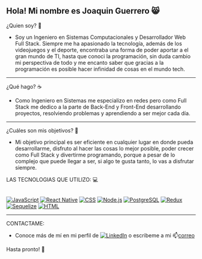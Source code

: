 Hola! Mi nombre es Joaquin Guerrero 😸
------------------------------------

¿Quien soy? 🧔
- Soy un Ingeniero en Sistemas Computacionales y Desarrollador Web Full Stack.
  Siempre me ha apasionado la tecnología, además de los videojuegos y el deporte, encontraba una forma de
  poder aportar a el gran mundo de TI, hasta que conoci la programación, sin duda cambio mi perspectiva de todo y
  me encanto saber que gracias a la programación es posible hacer infinidad de cosas en el mundo tech.
 ______________________________________

¿Qué hago? ☕
- Como Ingeniero en Sistemas me especializo en redes pero como Full Stack me dedico a la parte de Back-End y Front-End
desarrollando proyectos, resolviendo problemas y aprendiendo a ser mejor cada día.
---------------------------------------

¿Cuáles son mis objetivos? 🚀
- Mi objetivo principal es ser eficiente en cualquier lugar en donde pueda desarrollarme, disfruto al hacer las cosas
lo mejor posible, poder crecer como Full Stack y divertirme programando, porque a pesar de lo complejo que puede llegar
a ser, si algo te gusta tanto, lo vas a disfrutar siempre. 

LAS TECNOLOGIAS QUE UTILIZO: 💻 
<br>
<br>

[![JavaScript](https://img.shields.io/badge/-JavaScript-%23F7DF1E?logo=javascript&logoColor=black&style=for-the-badge)](#)
[![React Native](https://img.shields.io/badge/-React_Native-%2300D8FF?logo=react&logoColor=white&style=for-the-badge)](#)
[![CSS](https://img.shields.io/badge/-CSS-%231572B6?logo=css3&logoColor=white&style=for-the-badge)](#)
[![Node.js](https://img.shields.io/badge/-Node.js-%23339933?logo=node.js&logoColor=white&style=for-the-badge)](#)
[![PostgreSQL](https://img.shields.io/badge/-PostgreSQL-%23336791?logo=postgresql&logoColor=white&style=for-the-badge)](#)
[![Redux](https://img.shields.io/badge/-Redux-%23764ABC?logo=redux&logoColor=white&style=for-the-badge)](#)
[![Sequelize](https://img.shields.io/badge/-Sequelize-%23853BFA?logo=sequelize&logoColor=white&style=for-the-badge)](#)
[![HTML](https://img.shields.io/badge/-HTML-%23E34F26?logo=html5&logoColor=white&style=for-the-badge)](#)

---------------------------------------
CONTACTAME:
- Conoce más de mí en mi perfil de [![LinkedIn](https://img.shields.io/badge/-LinkedIn-blue?logo=linkedin&style=for-the-badge)](https://www.linkedin.com/in/joaquin-guerrero-728826260/) o
escribeme a mi 📫[correo](mailto:joaquinsgro@gmail.com?body=Hola%20Joaquin,%20estoy%20interesado%20en%20contactarte%20por%20este%20proyecto.)

Hasta pronto! 👋
